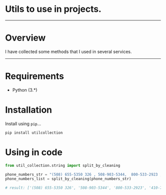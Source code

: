 # Utils to use in projects. 


---

# Overview

I have collected some methods that I used in several services.   

----

# Requirements

* Python (3.*)

# Installation

Install using `pip`...

    pip install utilcollection


# Using in code

```python
from util_collection.string import split_by_cleaning

phone_numbers_str = "(508) 655-5350 326 , 508-903-5344,  800-533-2923 , 410-796-8899, "
phone_numbers_list = split_by_cleaning(phone_numbers_str)

# result: ['(508) 655-5350 326', '508-903-5344', '800-533-2923', '410-796-8899']
```

